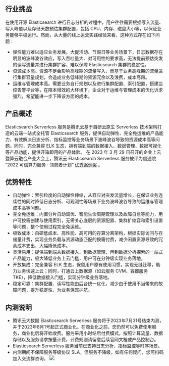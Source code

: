 ## 行业挑战
在使用开源 Elasticsearch 进行日志分析的过程中，用户往往需要根据写入流量、写入峰值以及存储天数预估集群配置，包括 CPU、内存、磁盘大小等，以保证业务能够平稳运行。然而，从大量的线上运营实践经验来看，这种方式存在如下问题：
- 弹性能力难以适应业务发展。大促活动、节假日等业务场景下，日志数据存在明显的波峰波谷效应，写入吞吐量大、对可用性的要求高，无法提前预估突发的读写流量并进行集群扩容，难以保障 Elasticsearch 集群的稳定性。
- 资源成本高。资源不足会影响高峰期的流量写入，而基于业务高峰期的流量进行集群容量规划，会造成业务低峰期的资源冗余以及浪费，成本高昂。
- 运维与管理成本高。需要业务自行规划以及进行集群配置、索引配置，搭建监控告警平台等，在降本增效的大环境下，企业对于运维与管理成本的优化诉求强烈，希望能进一步下降该方面的成本。

## 产品概述
Elasticsearch Serverless 服务是腾讯云基于自研云原生 Serverless 技术架构打造的云端一站式全托管 Elasticsearch 服务，提供自动弹性、完全免运维的产品能力，有效解决日志分析、指标监控等业务场景下波峰波谷导致的资源成本高等问题。同时，完全兼容 ELK 生态，拥有端到端的数据接入、数据管理、数据可视化等产品功能，提供开箱即用的产品体验。
在 2023 年 3 月 29 日召开的企业上云暨算云融合产业大会上，腾讯云 Elasticsearch Serverless 服务被评为信通院 “2022 可信算力服务 · 领航者计划” [优秀案例奖](https://mp.weixin.qq.com/s/Df8sc1r_mpeaAsoDKsGkkg) 。

## 优势特性
- 自动弹性：索引粒度的自动弹性伸缩，从容应对突发流量增长，在保证业务连续性的同时降低日志分析、可观测性等场景下业务波峰波谷导致的运维与管理成本高等问题。
- 完全免运维：内置分片自动调优、智能生命周期管理以及故障自愈等能力，用户可按需创建与使用索引，无需关心底层的资源配置、集群扩缩容和索引设置等问题，整个使用过程完全免运维。
- 极致成本：自研低成本、高性能、高可用的存算分离架构，根据实际访问与存储量计费，实现业务负载与资源动态匹配的按需付费，减少闲置资源导致的冗余成本支出，大幅降低成本。
- 灵活易用：提供端到端从数据接入、到数据管理、再到数据分析探索的一站式产品能力，极大降低业务上云门槛，用户可在分钟级实现业务落地。
- 开放集成：完全兼容 ELK 生态，保留用户原有使用习惯，实现无缝迁移，助力业务快速上云；同时，打通云上数据源（如云服务 CVM、容器服务 TKE），降低数据接入门槛，实现分钟级业务落地。
- 稳定可靠：集群配置、读写性能由后台统一优化，减少由于使用不当带来的故障问题，提升稳定性，为业务保驾护航。

## 内测说明 
- 腾讯云大数据 Elasticsearch Serverless 服务将于2023年7月31号结束内测，并于2023年8月1号起正式商业化。在商业化之前，您仍然可以免费使用服务，商业化后将开始收费。服务采用小时结后付费模式，按照计算流量、数据存储以及服务请求按量计费，计费规则请留意后续官网文档或产品控制台。
- Elasticsearch Serverless 服务当前已支持日志分析、指标监控等时序场景。
- 内测期间不保障服务等级协议 SLA，但服务不降级，如有任何疑问，您可扫码加入交流群咨询。
![](https://qcloudimg.tencent-cloud.cn/raw/45eaa6cf8bb5b697cc9f1823b9b8fada.png)
